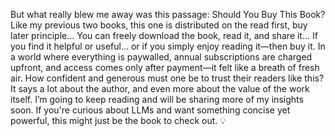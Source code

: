 But what really blew me away was this passage:
Should You Buy This Book?
Like my previous two books, this one is distributed on the read first, buy later principle...
You can freely download the book, read it, and share it... If you find it helpful or useful... or if you simply enjoy reading it—then buy it.
In a world where everything is paywalled, annual subscriptions are charged upfront, and access comes only after payment—it felt like a breath of fresh air. How confident and generous must one be to trust their readers like this? It says a lot about the author, and even more about the value of the work itself.
I’m going to keep reading and will be sharing more of my insights soon. If you're curious about LLMs and want something concise yet powerful, this might just be the book to check out. 💡
